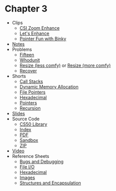 # Chapter 3

* Clips
  * [CSI Zoom Enhance](https://www.youtube.com/watch?v=i3gv2zOmJiA)
  * [Let's Enhance](https://www.youtube.com/watch?v=17MctJPzR8w)
  * [Pointer Fun with Binky](https://www.youtube.com/watch?v=_d0jFalGxnQ)
* [Notes](notes)
* Problems
  * [Fifteen](https://docs.cs50.net/2019/ap/problems/fifteen/fifteen.html)
  * [Whodunit](https://docs.cs50.net/2019/ap/problems/whodunit/whodunit.html)
  * [Resize (less comfy)](https://docs.cs50.net/2019/ap/problems/resize/less/resize.html) or [Resize (more comfy)](https://docs.cs50.net/2019/ap/problems/resize/more/resize.html)
  * [Recover](https://docs.cs50.net/2019/ap/problems/recover/recover.html)
* Shorts
  * [Call Stacks](https://www.youtube.com/watch?v=aCPkszeKRa4)
  * [Dynamic Memory Allocation](https://www.youtube.com/watch?v=xa4ugmMDhiE)
  * [File Pointers](https://www.youtube.com/watch?v=-BNy3eEBGt0)
  * [Hexadecimal](https://www.youtube.com/watch?v=8okwMK6htKE)
  * [Pointers](https://www.youtube.com/watch?v=8VAhORT0ZW8)
  * [Recursion](https://www.youtube.com/watch?v=nrXIMgInokU)
* [Slides](https://cdn.cs50.net/2018/fall/lectures/3/lecture3.pdf)
* Source Code
  * [CS50 Library](https://github.com/cs50/libcs50/tree/develop/src)
  * [Index](https://cdn.cs50.net/2018/fall/lectures/3/src3/)
  * [PDF](https://cdn.cs50.net/2018/fall/lectures/3/src3.pdf)
  * [Sandbox](https://sandbox.cs50.io/13f78b0a-70db-4dc3-90f5-87164e38d431)
  * [ZIP](https://cdn.cs50.net/2018/fall/lectures/3/src3.zip)
* [Video](https://video.cs50.net/2018/fall/lectures/3)
* Reference Sheets
  * [Bugs and Debugging](https://ap.cs50.school/assets/pdfs/bugs_and_debugging.pdf)
  * [File I/O](https://ap.cs50.school/assets/pdfs/file_io.pdf)
  * [Hexadecimal](https://ap.cs50.school/assets/pdfs/hexadecimal.pdf)
  * [Images](https://ap.cs50.school/assets/pdfs/images.pdf)
  * [Structures and Encapsulation](https://ap.cs50.school/assets/pdfs/structures_and_encapsulation.pdf)
